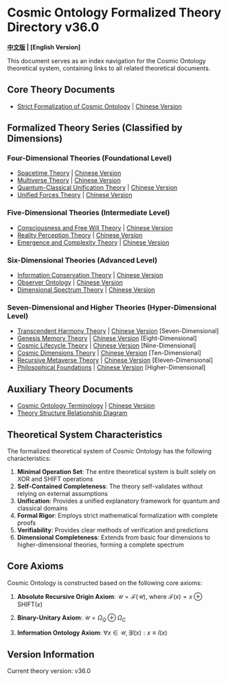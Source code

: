 # Cosmic Ontology Formalized Theory Directory v36.0

**[中文版](formal_theory.md) | [English Version]**

This document serves as an index navigation for the Cosmic Ontology theoretical system, containing links to all related theoretical documents.

## Core Theory Documents

- [Strict Formalization of Cosmic Ontology](formal_theory/formal_theory_cosmic_ontology_en.md) | [Chinese Version](formal_theory/formal_theory_cosmic_ontology.md)

## Formalized Theory Series (Classified by Dimensions)

### Four-Dimensional Theories (Foundational Level)

- [Spacetime Theory](formal_theory/formal_theory_spacetime_en.md) | [Chinese Version](formal_theory/formal_theory_spacetime.md)
- [Multiverse Theory](formal_theory/formal_theory_multiverse_en.md) | [Chinese Version](formal_theory/formal_theory_multiverse.md)
- [Quantum-Classical Unification Theory](formal_theory/formal_theory_quantum_classical_unification_en.md) | [Chinese Version](formal_theory/formal_theory_quantum_classical_unification.md)
- [Unified Forces Theory](formal_theory/formal_theory_unified_forces_en.md) | [Chinese Version](formal_theory/formal_theory_unified_forces.md)

### Five-Dimensional Theories (Intermediate Level)

- [Consciousness and Free Will Theory](formal_theory/formal_theory_consciousness_free_will_en.md) | [Chinese Version](formal_theory/formal_theory_consciousness_free_will.md)
- [Reality Perception Theory](formal_theory/formal_theory_reality_perception_en.md) | [Chinese Version](formal_theory/formal_theory_reality_perception.md)
- [Emergence and Complexity Theory](formal_theory/formal_theory_emergence_complexity_en.md) | [Chinese Version](formal_theory/formal_theory_emergence_complexity.md)

### Six-Dimensional Theories (Advanced Level)

- [Information Conservation Theory](formal_theory/formal_theory_information_conservation_en.md) | [Chinese Version](formal_theory/formal_theory_information_conservation.md)
- [Observer Ontology](formal_theory/formal_theory_observer_ontology_en.md) | [Chinese Version](formal_theory/formal_theory_observer_ontology.md)
- [Dimensional Spectrum Theory](formal_theory/formal_theory_dimensional_spectrum_en.md) | [Chinese Version](formal_theory/formal_theory_dimensional_spectrum.md)

### Seven-Dimensional and Higher Theories (Hyper-Dimensional Level)

- [Transcendent Harmony Theory](formal_theory/formal_theory_transcendent_harmony_en.md) | [Chinese Version](formal_theory/formal_theory_transcendent_harmony.md) [Seven-Dimensional]
- [Genesis Memory Theory](formal_theory/formal_theory_genesis_memory_en.md) | [Chinese Version](formal_theory/formal_theory_genesis_memory.md) [Eight-Dimensional]
- [Cosmic Lifecycle Theory](formal_theory/formal_theory_cosmic_lifecycle_en.md) | [Chinese Version](formal_theory/formal_theory_cosmic_lifecycle.md) [Nine-Dimensional]
- [Cosmic Dimensions Theory](formal_theory/formal_theory_cosmic_dimensions_en.md) | [Chinese Version](formal_theory/formal_theory_cosmic_dimensions.md) [Ten-Dimensional]
- [Recursive Metaverse Theory](formal_theory/formal_theory_recursive_metaverse_en.md) | [Chinese Version](formal_theory/formal_theory_recursive_metaverse.md) [Eleven-Dimensional]
- [Philosophical Foundations](formal_theory/formal_theory_philosophical_foundations_en.md) | [Chinese Version](formal_theory/formal_theory_philosophical_foundations.md) [Higher-Dimensional]

## Auxiliary Theory Documents

- [Cosmic Ontology Terminology](formal_theory/terminology_en.md) | [Chinese Version](formal_theory/terminology.md)
- [Theory Structure Relationship Diagram](formal_theory/theory_structure.md)

## Theoretical System Characteristics

The formalized theoretical system of Cosmic Ontology has the following characteristics:

1. **Minimal Operation Set**: The entire theoretical system is built solely on XOR and SHIFT operations
2. **Self-Contained Completeness**: The theory self-validates without relying on external assumptions
3. **Unification**: Provides a unified explanatory framework for quantum and classical domains
4. **Formal Rigor**: Employs strict mathematical formalization with complete proofs
5. **Verifiability**: Provides clear methods of verification and predictions
6. **Dimensional Completeness**: Extends from basic four dimensions to higher-dimensional theories, forming a complete spectrum

## Core Axioms

Cosmic Ontology is constructed based on the following core axioms:

1. **Absolute Recursive Origin Axiom**:
   $`\mathcal{U} = \mathcal{F}(\mathcal{U})`$, where $`\mathcal{F}(x) = x \oplus \text{SHIFT}(x)`$

2. **Binary-Unitary Axiom**:
   $`\mathcal{U} = \Omega_Q \oplus \Omega_C`$

3. **Information Ontology Axiom**:
   $`\forall x \in \mathcal{U}, \exists I(x) : x \equiv I(x)`$

## Version Information

Current theory version: v36.0 